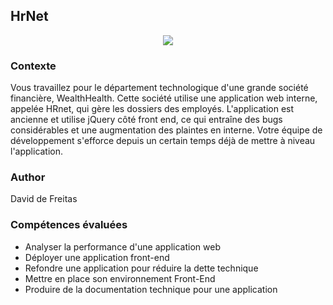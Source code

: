 ## HrNet

<p align="center">
  <img src="https://user.oc-static.com/upload/2020/08/14/15974125765772_image2.jpg">
</p>

### Contexte

Vous travaillez pour le département technologique d'une grande société financière, WealthHealth.
Cette société utilise une application web interne, appelée HRnet, qui gère les dossiers des employés. L'application est ancienne et utilise jQuery côté front end, ce qui entraîne des bugs considérables et une augmentation des plaintes en interne. Votre équipe de développement s'efforce depuis un certain temps déjà de mettre à niveau l'application.

### Author

David de Freitas

### Compétences évaluées

- Analyser la performance d'une application web
- Déployer une application front-end
- Refondre une application pour réduire la dette technique
- Mettre en place son environnement Front-End
- Produire de la documentation technique pour une application
